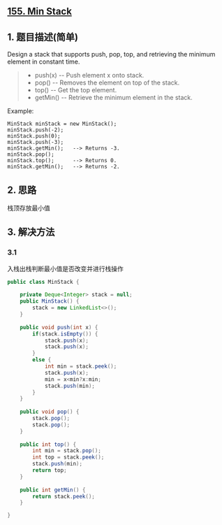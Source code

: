 ## [155. Min Stack](https://leetcode-cn.com/problems/min-stack/)

## 1. 题目描述(简单)

Design a stack that supports push, pop, top, and retrieving the minimum element in constant time.

> - push(x) -- Push element x onto stack.
> - pop() -- Removes the element on top of the stack.
> - top() -- Get the top element.
> - getMin() -- Retrieve the minimum element in the stack.
 

Example:
```
MinStack minStack = new MinStack();
minStack.push(-2);
minStack.push(0);
minStack.push(-3);
minStack.getMin();   --> Returns -3.
minStack.pop();
minStack.top();      --> Returns 0.
minStack.getMin();   --> Returns -2.
```

## 2. 思路

栈顶存放最小值
## 3. 解决方法

### 3.1

入栈出栈判断最小值是否改变并进行栈操作

```java
public class MinStack {
	
	private Deque<Integer> stack = null;
	public MinStack() {
        stack = new LinkedList<>();
    }
    
    public void push(int x) {
    	if(stack.isEmpty()) {
    		stack.push(x);
    		stack.push(x);
    	}
    	else {
    		int min = stack.peek();
    		stack.push(x);
    		min = x<min?x:min;
    		stack.push(min);
		}
    }
    
    public void pop() {
        stack.pop();
        stack.pop();
    }
    
    public int top() {
    	int min = stack.pop();
    	int top = stack.peek();
    	stack.push(min);
        return top;
    }
    
    public int getMin() {
        return stack.peek();
    }

}
```




